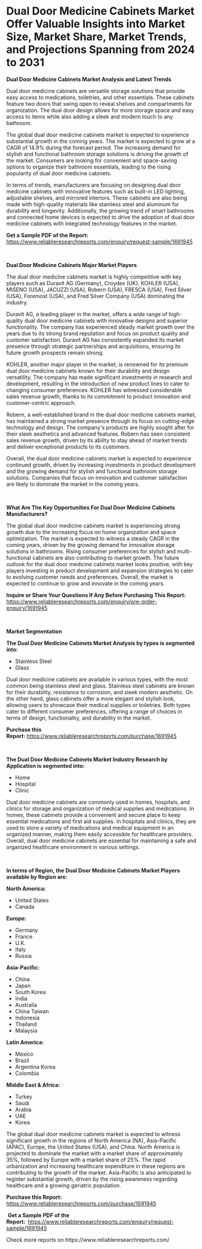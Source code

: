 <p><h1>Dual Door Medicine Cabinets Market Offer Valuable Insights into Market Size, Market Share, Market Trends, and Projections Spanning from 2024 to 2031</h1></p><p><strong>Dual Door Medicine Cabinets Market Analysis and Latest Trends</strong></p>
<p><p>Dual door medicine cabinets are versatile storage solutions that provide easy access to medications, toiletries, and other essentials. These cabinets feature two doors that swing open to reveal shelves and compartments for organization. The dual door design allows for more storage space and easy access to items while also adding a sleek and modern touch to any bathroom.</p><p>The global dual door medicine cabinets market is expected to experience substantial growth in the coming years. The market is expected to grow at a CAGR of 14.9% during the forecast period. The increasing demand for stylish and functional bathroom storage solutions is driving the growth of the market. Consumers are looking for convenient and space-saving options to organize their bathroom essentials, leading to the rising popularity of dual door medicine cabinets.</p><p>In terms of trends, manufacturers are focusing on designing dual door medicine cabinets with innovative features such as built-in LED lighting, adjustable shelves, and mirrored interiors. These cabinets are also being made with high-quality materials like stainless steel and aluminum for durability and longevity. Additionally, the growing trend of smart bathrooms and connected home devices is expected to drive the adoption of dual door medicine cabinets with integrated technology features in the market.</p></p>
<p><strong>Get a Sample PDF of the Report:&nbsp;</strong> <a href="https://www.reliableresearchreports.com/enquiry/request-sample/1691945">https://www.reliableresearchreports.com/enquiry/request-sample/1691945</a></p>
<p>&nbsp;</p>
<p><strong>Dual Door Medicine Cabinets Major Market Players</strong></p>
<p><p>The dual door medicine cabinets market is highly competitive with key players such as Duravit AG (Germany), Croydex (UK), KOHLER (USA), MISENO (USA), JACUZZI (USA), Robern (USA), FRESCA (USA), Fred Silver (USA), Foremost (USA), and Fred Silver Company (USA) dominating the industry. </p><p>Duravit AG, a leading player in the market, offers a wide range of high-quality dual door medicine cabinets with innovative designs and superior functionality. The company has experienced steady market growth over the years due to its strong brand reputation and focus on product quality and customer satisfaction. Duravit AG has consistently expanded its market presence through strategic partnerships and acquisitions, ensuring its future growth prospects remain strong.</p><p>KOHLER, another major player in the market, is renowned for its premium dual door medicine cabinets known for their durability and design versatility. The company has made significant investments in research and development, resulting in the introduction of new product lines to cater to changing consumer preferences. KOHLER has witnessed considerable sales revenue growth, thanks to its commitment to product innovation and customer-centric approach.</p><p>Robern, a well-established brand in the dual door medicine cabinets market, has maintained a strong market presence through its focus on cutting-edge technology and design. The company's products are highly sought after for their sleek aesthetics and advanced features. Robern has seen consistent sales revenue growth, driven by its ability to stay ahead of market trends and deliver exceptional products to its customers.</p><p>Overall, the dual door medicine cabinets market is expected to experience continued growth, driven by increasing investments in product development and the growing demand for stylish and functional bathroom storage solutions. Companies that focus on innovation and customer satisfaction are likely to dominate the market in the coming years.</p></p>
<p>&nbsp;</p>
<p><strong>What Are The Key Opportunities For Dual Door Medicine Cabinets Manufacturers?</strong></p>
<p><p>The global dual door medicine cabinets market is experiencing strong growth due to the increasing focus on home organization and space optimization. The market is expected to witness a steady CAGR in the coming years, driven by the growing demand for innovative storage solutions in bathrooms. Rising consumer preferences for stylish and multi-functional cabinets are also contributing to market growth. The future outlook for the dual door medicine cabinets market looks positive, with key players investing in product development and expansion strategies to cater to evolving customer needs and preferences. Overall, the market is expected to continue to grow and innovate in the coming years.</p></p>
<p><strong>Inquire or Share Your Questions If Any Before Purchasing This Report:</strong> <a href="https://www.reliableresearchreports.com/enquiry/pre-order-enquiry/1691945">https://www.reliableresearchreports.com/enquiry/pre-order-enquiry/1691945</a></p>
<p>&nbsp;</p>
<p><strong>Market Segmentation</strong></p>
<p><strong>The Dual Door Medicine Cabinets Market Analysis by types is segmented into:</strong></p>
<p><ul><li>Stainless Steel</li><li>Glass</li></ul></p>
<p><p>Dual door medicine cabinets are available in various types, with the most common being stainless steel and glass. Stainless steel cabinets are known for their durability, resistance to corrosion, and sleek modern aesthetic. On the other hand, glass cabinets offer a more elegant and stylish look, allowing users to showcase their medical supplies or toiletries. Both types cater to different consumer preferences, offering a range of choices in terms of design, functionality, and durability in the market.</p></p>
<p><strong>Purchase this Report:&nbsp;</strong><a href="https://www.reliableresearchreports.com/purchase/1691945">https://www.reliableresearchreports.com/purchase/1691945</a></p>
<p>&nbsp;</p>
<p><strong>The Dual Door Medicine Cabinets Market Industry Research by Application is segmented into:</strong></p>
<p><ul><li>Home</li><li>Hospital</li><li>Clinic</li></ul></p>
<p><p>Dual door medicine cabinets are commonly used in homes, hospitals, and clinics for storage and organization of medical supplies and medications. In homes, these cabinets provide a convenient and secure place to keep essential medications and first aid supplies. In hospitals and clinics, they are used to store a variety of medications and medical equipment in an organized manner, making them easily accessible for healthcare providers. Overall, dual door medicine cabinets are essential for maintaining a safe and organized healthcare environment in various settings.</p></p>
<p>&nbsp;</p>
<p><strong>In terms of Region, the Dual Door Medicine Cabinets Market Players available by Region are:</strong></p>
<p>
    <p> <strong> North America: </strong>
        <ul>
            <li>United States</li>
            <li>Canada</li>
        </ul>
        </p> 
    <p> <strong> Europe: </strong>
        <ul>
            <li>Germany</li>
            <li>France</li>
            <li>U.K.</li>
            <li>Italy</li>
            <li>Russia</li>
        </ul>
        </p> 
    <p> <strong> Asia-Pacific: </strong>
        <ul>
            <li>China</li>
            <li>Japan</li>
            <li>South Korea</li>
            <li>India</li>
            <li>Australia</li>
            <li>China Taiwan</li>
            <li>Indonesia</li>
            <li>Thailand</li>
            <li>Malaysia</li>
        </ul>
        </p> 
    <p> <strong> Latin America: </strong>
        <ul>
            <li>Mexico</li>
            <li>Brazil</li>
            <li>Argentina Korea</li>
            <li>Colombia</li>
        </ul>
        </p> 
    <p> <strong> Middle East & Africa: </strong>
        <ul>
            <li>Turkey</li>
            <li>Saudi</li>
            <li>Arabia</li>
            <li>UAE</li>
            <li>Korea</li>
        </ul>
    </p>
    </p>
<p><p>The global dual door medicine cabinets market is expected to witness significant growth in the regions of North America (NA), Asia-Pacific (APAC), Europe, the United States (USA), and China. North America is projected to dominate the market with a market share of approximately 35%, followed by Europe with a market share of 25%. The rapid urbanization and increasing healthcare expenditure in these regions are contributing to the growth of the market. Asia-Pacific is also anticipated to register substantial growth, driven by the rising awareness regarding healthcare and a growing geriatric population.</p></p>
<p><strong>Purchase this Report: </strong><a href="https://www.reliableresearchreports.com/purchase/1691945">https://www.reliableresearchreports.com/purchase/1691945</a></p>
<p>&nbsp;<strong>Get a Sample PDF of the Report:&nbsp;&nbsp;</strong><a href="https://www.reliableresearchreports.com/enquiry/request-sample/1691945">https://www.reliableresearchreports.com/enquiry/request-sample/1691945</a></p>
<p><strong></strong></p>
<p>Check more reports on https://www.reliableresearchreports.com/</p>